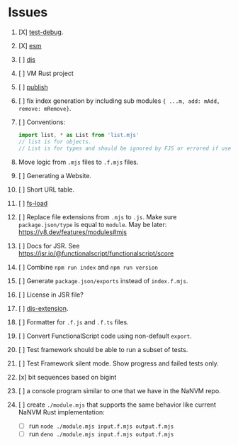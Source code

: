 # Issues

1. [X] [test-debug](./01-test-debug.md).
2. [X] [esm](./02-esm.md)
3. [ ] [djs](./03-djs.md)
4. [ ] VM Rust project
5. [ ] [publish](./05-publish.md)
6. [ ] fix index generation by including sub modules `{ ...m, add: mAdd, remove: mRemove}`.
7. [ ] Conventions:

    ```js
    import list, * as List from 'list.mjs'
    // list is for objects.
    // List is for types and should be ignored by FJS or errored if used in code.
    ```

8. Move logic from `.mjs` files to `.f.mjs` files.
9. [ ] Generating a Website.
10. [ ] Short URL table.
11. [ ] [fs-load](./11-fs-load.md)
12. [ ] Replace file extensions from `.mjs` to `.js`. Make sure `package.json/type` is equal to `module`. May be later: https://v8.dev/features/modules#mjs
13. [ ] Docs for JSR. See https://jsr.io/@functionalscript/functionalscript/score
14. [ ] Combine `npm run index` and `npm run version`
15. [ ] Generate `package.json/exports` instead of `index.f.mjs`.
16. [ ] License in JSR file?
17. [ ] [djs-extension](./17-djs-extension.md).
18. [ ] Formatter for `.f.js` and `.f.ts` files.
19. [ ] Convert FunctionalScript code using non-default `export`.
20. [ ] Test framework should be able to run a subset of tests.
21. [ ] Test Framework silent mode. Show progress and failed tests only.
22. [x] bit sequences based on bigint
23. [ ] a console program similar to one that we have in the NaNVM repo.
24. [ ] create `./module.mjs` that supports the same behavior like current NaNVM Rust implementation:
    - [ ] run `node ./module.mjs input.f.mjs output.f.mjs`
    - [ ] run `deno ./module.mjs input.f.mjs output.f.mjs`
